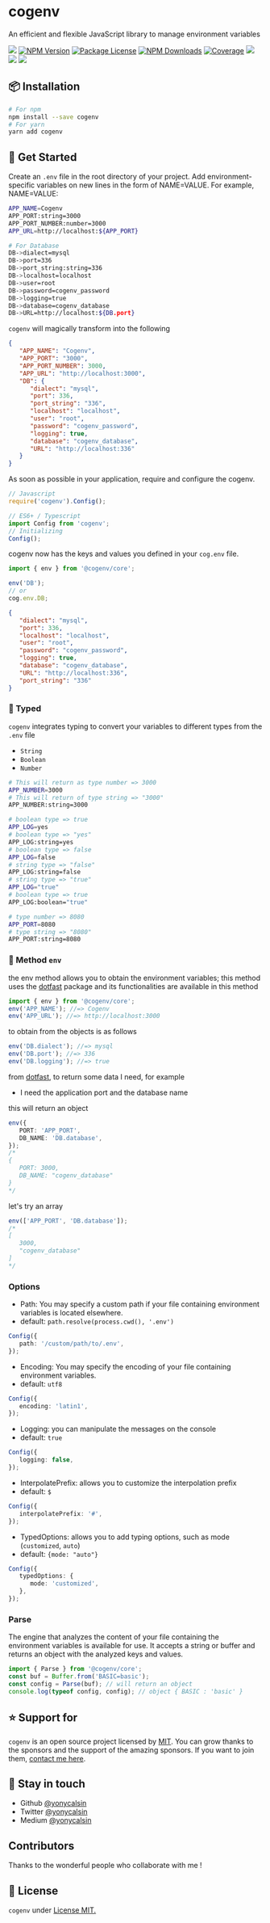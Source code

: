 # cogenv

An efficient and flexible JavaScript library to manage environment variables

<a href="https://github.com/yonicalsin/cogenv"><img src="https://img.shields.io/spiget/stars/1000?color=brightgreen&label=Star&logo=github" /></a>
<a href="https://www.npmjs.com/cogenv" target="_blank">
<img src="https://img.shields.io/npm/v/cogenv" alt="NPM Version" /></a>
<a href="https://www.npmjs.com/cogenv" target="_blank">
<img src="https://img.shields.io/npm/l/cogenv" alt="Package License" /></a>
<a href="https://www.npmjs.com/cogenv" target="_blank">
<img src="https://img.shields.io/npm/dm/cogenv" alt="NPM Downloads" /></a>
<a href="https://github.com/yonycalsin/cogenv" target="_blank">
<img src="https://s3.amazonaws.com/assets.coveralls.io/badges/coveralls_95.svg" alt="Coverage" /></a>
<a href="https://github.com/yonycalsin/cogenv"><img src="https://img.shields.io/badge/Github%20Page-cogenv-yellow?style=flat-square&logo=github" /></a>
<a href="https://github.com/yonycalsin"><img src="https://img.shields.io/badge/Author-Yoni%20Calsin-blueviolet?style=flat-square&logo=appveyor" /></a>
<a href="https://twitter.com/yonycalsin" target="_blank">
<img src="https://img.shields.io/twitter/follow/yonycalsin.svg?style=social&label=Follow"></a>

## 📦 Installation

```bash
# For npm
npm install --save cogenv
# For yarn
yarn add cogenv
```

## 🚀 Get Started

Create an `.env` file in the root directory of your project. Add environment-specific variables on new lines in the form of NAME=VALUE. For example, NAME=VALUE:

```bash
APP_NAME=Cogenv
APP_PORT:string=3000
APP_PORT_NUMBER:number=3000
APP_URL=http://localhost:${APP_PORT}

# For Database
DB->dialect=mysql
DB->port=336
DB->port_string:string=336
DB->localhost=localhost
DB->user=root
DB->password=cogenv_password
DB->logging=true
DB->database=cogenv_database
DB->URL=http://localhost:${DB.port}
```

`cogenv` will magically transform into the following

```json
{
   "APP_NAME": "Cogenv",
   "APP_PORT": "3000",
   "APP_PORT_NUMBER": 3000,
   "APP_URL": "http://localhost:3000",
   "DB": {
      "dialect": "mysql",
      "port": 336,
      "port_string": "336",
      "localhost": "localhost",
      "user": "root",
      "password": "cogenv_password",
      "logging": true,
      "database": "cogenv_database",
      "URL": "http://localhost:336"
   }
}
```

As soon as possible in your application, require and configure the cogenv.

```ts
// Javascript
require('cogenv').Config();

// ES6+ / Typescript
import Config from 'cogenv';
// Initializing
Config();
```

cogenv now has the keys and values you defined in your `cog.env` file.

```ts
import { env } from '@cogenv/core';

env('DB');
// or
cog.env.DB;
```

```json
{
   "dialect": "mysql",
   "port": 336,
   "localhost": "localhost",
   "user": "root",
   "password": "cogenv_password",
   "logging": true,
   "database": "cogenv_database",
   "URL": "http://localhost:336",
   "port_string": "336"
}
```

### 🎨 Typed

`cogenv` integrates typing to convert your variables to different types from the `.env` file

-  `String`
-  `Boolean`
-  `Number`

```bash
# This will return as type number => 3000
APP_NUMBER=3000
# This will return of type string => "3000"
APP_NUMBER:string=3000

# boolean type => true
APP_LOG=yes
# boolean type => "yes"
APP_LOG:string=yes
# boolean type => false
APP_LOG=false
# string type => "false"
APP_LOG:string=false
# string type => "true"
APP_LOG="true"
# boolean type => true
APP_LOG:boolean="true"

# type number => 8080
APP_PORT=8080
# type string => "8080"
APP_PORT:string=8080
```

### 🎉 Method `env`

the env method allows you to obtain the environment variables; this method uses the [dotfast](https://github.com/yonycalsin/dotfast) package and its functionalities are available in this method

```ts
import { env } from '@cogenv/core';
env('APP_NAME'); //=> Cogenv
env('APP_URL'); //=> http://localhost:3000
```

to obtain from the objects is as follows

```ts
env('DB.dialect'); //=> mysql
env('DB.port'); //=> 336
env('DB.logging'); //=> true
```

from [dotfast](https://github.com/yonycalsin/dotfast), to return some data I need, for example

-  I need the application port and the database name

this will return an object

```ts
env({
   PORT: 'APP_PORT',
   DB_NAME: 'DB.database',
});
/*
{
   PORT: 3000,
   DB_NAME: "cogenv_database"
}
*/
```

let's try an array

```ts
env(['APP_PORT', 'DB.database']);
/*
[
   3000,
   "cogenv_database"
]
*/
```

### Options

-  Path: You may specify a custom path if your file containing environment variables is located elsewhere.
-  default: `path.resolve(process.cwd(), '.env')`

```ts
Config({
   path: '/custom/path/to/.env',
});
```

-  Encoding: You may specify the encoding of your file containing environment variables.
-  default: `utf8`

```ts
Config({
   encoding: 'latin1',
});
```

-  Logging: you can manipulate the messages on the console
-  default: `true`

```ts
Config({
   logging: false,
});
```

-  InterpolatePrefix: allows you to customize the interpolation prefix
-  default: `$`

```ts
Config({
   interpolatePrefix: '#',
});
```

-  TypedOptions: allows you to add typing options, such as mode (`customized`, `auto`)
-  default: `{mode: "auto"}`

```ts
Config({
   typedOptions: {
      mode: 'customized',
   },
});
```

### Parse

The engine that analyzes the content of your file containing the environment variables is available for use. It accepts a string or buffer and returns an object with the analyzed keys and values.

```ts
import { Parse } from '@cogenv/core';
const buf = Buffer.from('BASIC=basic');
const config = Parse(buf); // will return an object
console.log(typeof config, config); // object { BASIC : 'basic' }
```

## ⭐ Support for

`cogenv` is an open source project licensed by [MIT](LICENSE). You can grow thanks to the sponsors and the support of the amazing sponsors. If you want to join them, [contact me here](https://twitter.com/yonycalsin).

## 🎩 Stay in touch

-  Github [@yonycalsin](https://github.com/yonycalsin)
-  Twitter [@yonycalsin](https://twitter.com/yonycalsin)
-  Medium [@yonycalsin](https://medium.com/yonycalsin)

## Contributors

Thanks to the wonderful people who collaborate with me !

## 📜 License

`cogenv` under [License MIT.](LICENSE)
